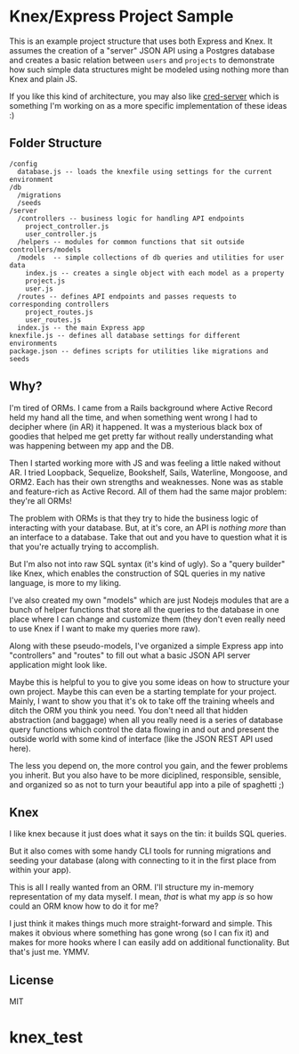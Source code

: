 # Knex/Express Project Sample

This is an example project structure that uses both Express and Knex. It assumes
the creation of a "server" JSON API using a Postgres database and creates a
basic relation between `users` and `projects` to demonstrate how such simple
data structures might be modeled using nothing more than Knex and plain JS.

If you like this kind of architecture, you may also like [cred-server](https://github.com/robmclarty/cred-server)
which is something I'm working on as a more specific implementation of these
ideas :)

## Folder Structure

```
/config
  database.js -- loads the knexfile using settings for the current environment
/db
  /migrations
  /seeds
/server
  /controllers -- business logic for handling API endpoints
    project_controller.js
    user_controller.js
  /helpers -- modules for common functions that sit outside controllers/models
  /models  -- simple collections of db queries and utilities for user data
    index.js -- creates a single object with each model as a property
    project.js
    user.js
  /routes -- defines API endpoints and passes requests to corresponding controllers
    project_routes.js
    user_routes.js
  index.js -- the main Express app
knexfile.js -- defines all database settings for different environments
package.json -- defines scripts for utilities like migrations and seeds
```

## Why?

I'm tired of ORMs. I came from a Rails background where Active Record held my
hand all the time, and when something went wrong I had to decipher where (in
AR) it happened. It was a mysterious black box of goodies that helped me get
pretty far without really understanding what was happening between my app and
the DB.

Then I started working more with JS and was feeling a little naked without AR.
I tried Loopback, Sequelize, Bookshelf, Sails, Waterline, Mongoose, and ORM2.
Each has their own strengths and weaknesses. None was as stable and feature-rich
as Active Record. All of them had the same major problem: they're all ORMs!

The problem with ORMs is that they try to hide the business logic of interacting
with your database. But, at it's core, an API is *nothing more* than an
interface to a database. Take that out and you have to question what it is that
you're actually trying to accomplish.

But I'm also not into raw SQL syntax (it's kind of ugly). So a "query builder"
like Knex, which enables the construction of SQL queries in my native language,
is more to my liking.

I've also created my own "models" which are just Nodejs modules that are a bunch
of helper functions that store all the queries to the database in one place
where I can change and customize them (they don't even really need to use Knex
if I want to make my queries more raw).

Along with these pseudo-models, I've organized a simple Express app into
"controllers" and "routes" to fill out what a basic JSON API server application
might look like.

Maybe this is helpful to you to give you some ideas on how to structure your
own project. Maybe this can even be a starting template for your project.
Mainly, I want to show you that it's ok to take off the training wheels and
ditch the ORM you think you need. You don't need all that hidden abstraction
(and baggage) when all you really need is a series of database query functions
which control the data flowing in and out and present the outside world with
some kind of interface (like the JSON REST API used here).

The less you depend on, the more control you gain, and the fewer problems you
inherit. But you also have to be more diciplined, responsible, sensible, and
organized so as not to turn your beautiful app into a pile of spaghetti ;)

## Knex

I like knex because it just does what it says on the tin: it builds SQL queries.

But it also comes with some handy CLI tools for running migrations and seeding
your database (along with connecting to it in the first place from within your
app).

This is all I really wanted from an ORM. I'll structure my in-memory
representation of my data myself. I mean, *that* is what my app *is* so how
could an ORM know how to do it for me?

I just think it makes things much more straight-forward and simple. This makes
it obvious where something has gone wrong (so I can fix it) and makes for more
hooks where I can easily add on additional functionality. But that's just me.
YMMV.

## License

MIT
# knex_test
